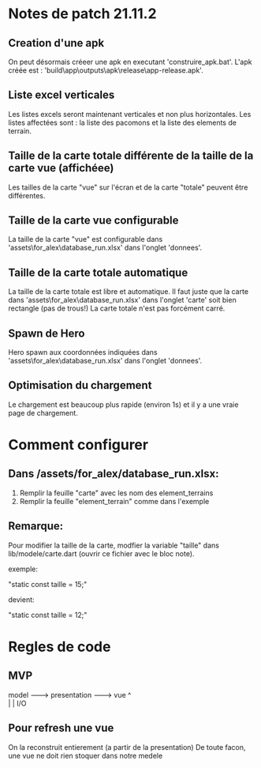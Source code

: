 # Notes de patch 21.11.2 

## Creation d'une apk

On peut désormais créeer une apk en executant 'construire_apk.bat'.
L'apk créée est : 'build\app\outputs\apk\release\app-release.apk'.

## Liste excel verticales

Les listes excels seront maintenant verticales et non plus horizontales.
Les listes affectées sont : la liste des pacomons et la liste des elements de terrain.

## Taille de la carte totale différente de la taille de la carte vue (affichéee)

Les tailles de la carte "vue" sur l'écran et de la carte "totale" peuvent être différentes.

## Taille de la carte vue configurable

La taille de la carte "vue" est configurable dans 'assets\for_alex\database_run.xlsx' dans l'onglet 'donnees'.

## Taille de la carte totale automatique

La taille de la carte totale est libre et automatique. Il faut juste que la carte dans 'assets\for_alex\database_run.xlsx' 
dans l'onglet 'carte' soit bien rectangle (pas de trous!) 
La carte totale n'est pas forcément carré.

## Spawn de Hero

Hero spawn aux coordonnées indiquées dans 'assets\for_alex\database_run.xlsx' dans l'onglet 'donnees'.

## Optimisation du chargement

Le chargement est beaucoup plus rapide (environ 1s) et il y a une vraie page de chargement.


# Comment configurer

## Dans /assets/for_alex/database_run.xlsx:

1) Remplir la feuille "carte" avec les nom des element_terrains
2) Remplir la feuille "element_terrain" comme dans l'exemple

## Remarque:

Pour modifier la taille de la carte, modfier la variable "taille"
dans lib/modele/carte.dart  (ouvrir ce fichier avec le bloc note).

exemple:

"static const taille = 15;"

devient:

"static const taille = 12;"

# Regles de code

## MVP

model ---> presentation ---> vue
                ^          
                |
                |
               I/O

## Pour refresh une vue

On la reconstruit entierement (a partir de la presentation)
De toute facon, une vue ne doit rien stoquer dans notre medele